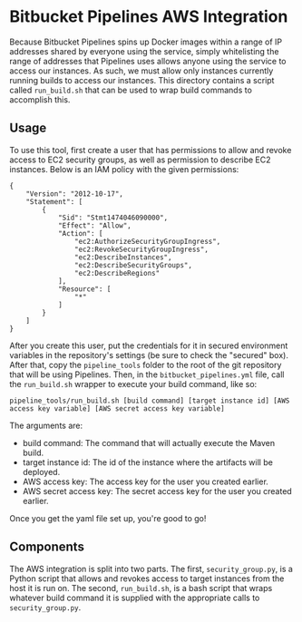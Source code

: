 # Bitbucket Pipelines AWS Integration

Because Bitbucket Pipelines spins up Docker images within a range of IP addresses shared by everyone using the service, simply whitelisting the range of addresses that Pipelines uses allows anyone using the service to access our instances. As such, we must allow only instances currently running builds to access our instances. This directory contains a script called `run_build.sh` that can be used to wrap build commands to accomplish this.

## Usage

To use this tool, first create a user that has permissions to allow and revoke access to EC2 security groups, as well as permission to describe EC2 instances. Below is an IAM policy with the given permissions:

```
{
    "Version": "2012-10-17",
    "Statement": [
        {
            "Sid": "Stmt1474046090000",
            "Effect": "Allow",
            "Action": [
                "ec2:AuthorizeSecurityGroupIngress",
                "ec2:RevokeSecurityGroupIngress",
                "ec2:DescribeInstances",
                "ec2:DescribeSecurityGroups",
                "ec2:DescribeRegions"
            ],
            "Resource": [
                "*"
            ]
        }
    ]
}
```

After you create this user, put the credentials for it in secured environment variables in the repository's settings (be sure to check the "secured" box). After that, copy the `pipeline_tools` folder to the root of the git repository that will be using Pipelines. Then, in the `bitbucket_pipelines.yml` file, call the `run_build.sh` wrapper to execute your build command, like so:

```{bash}
pipeline_tools/run_build.sh [build command] [target instance id] [AWS access key variable] [AWS secret access key variable]
```

The arguments are:

- build command: The command that will actually execute the Maven build.
- target instance id: The id of the instance where the artifacts will be deployed.
- AWS access key: The access key for the user you created earlier.
- AWS secret access key: The secret access key for the user you created earlier.

Once you get the yaml file set up, you're good to go!

## Components

The AWS integration is split into two parts. The first, `security_group.py`, is a Python script that allows and revokes access to target instances from the host it is run on. The second, `run_build.sh`, is a bash script that wraps whatever build command it is supplied with the appropriate calls to `security_group.py`.


